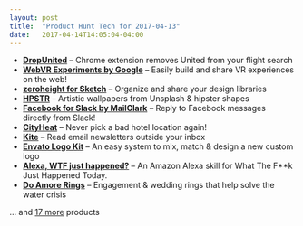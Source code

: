```yaml
---
layout: post
title:  "Product Hunt Tech for 2017-04-13"
date:   2017-04-14T14:05:04-04:00
---
```


* **[DropUnited](https://www.producthunt.com/posts/dropunited?utm_campaign=producthunt-api&utm_medium=api&utm_source=Application%3A+Daily+Digest+RSS+%28ID%3A+3202%29)** – Chrome extension removes United from your flight search
* **[WebVR Experiments by Google](https://www.producthunt.com/posts/webvr-experiments-by-google?utm_campaign=producthunt-api&utm_medium=api&utm_source=Application%3A+Daily+Digest+RSS+%28ID%3A+3202%29)** – Easily build and share VR experiences on the web!
* **[zeroheight for Sketch](https://www.producthunt.com/posts/zeroheight-for-sketch?utm_campaign=producthunt-api&utm_medium=api&utm_source=Application%3A+Daily+Digest+RSS+%28ID%3A+3202%29)** – Organize and share your design libraries
* **[HPSTR](https://www.producthunt.com/posts/hpstr?utm_campaign=producthunt-api&utm_medium=api&utm_source=Application%3A+Daily+Digest+RSS+%28ID%3A+3202%29)** – Artistic wallpapers from Unsplash & hipster shapes
* **[Facebook for Slack by MailClark](https://www.producthunt.com/posts/facebook-for-slack-by-mailclark?utm_campaign=producthunt-api&utm_medium=api&utm_source=Application%3A+Daily+Digest+RSS+%28ID%3A+3202%29)** – Reply to Facebook messages directly from Slack!
* **[CityHeat](https://www.producthunt.com/posts/cityheat?utm_campaign=producthunt-api&utm_medium=api&utm_source=Application%3A+Daily+Digest+RSS+%28ID%3A+3202%29)** – Never pick a bad hotel location again!
* **[Kite](https://www.producthunt.com/posts/kite-9?utm_campaign=producthunt-api&utm_medium=api&utm_source=Application%3A+Daily+Digest+RSS+%28ID%3A+3202%29)** – Read email newsletters outside your inbox
* **[Envato Logo Kit](https://www.producthunt.com/posts/envato-logo-kit?utm_campaign=producthunt-api&utm_medium=api&utm_source=Application%3A+Daily+Digest+RSS+%28ID%3A+3202%29)** – An easy system to mix, match & design a new custom logo
* **[Alexa, WTF just happened?](https://www.producthunt.com/posts/alexa-wtf-just-happened?utm_campaign=producthunt-api&utm_medium=api&utm_source=Application%3A+Daily+Digest+RSS+%28ID%3A+3202%29)** – An Amazon Alexa skill for What The F**k Just Happened Today.
* **[Do Amore Rings](https://www.producthunt.com/posts/do-amore-rings?utm_campaign=producthunt-api&utm_medium=api&utm_source=Application%3A+Daily+Digest+RSS+%28ID%3A+3202%29)** – Engagement & wedding rings that help solve the water crisis

… and [17 more](https://www.producthunt.com/tech) products